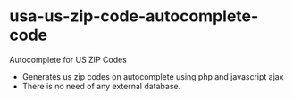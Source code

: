 # usa-us-zip-code-autocomplete-code
Autocomplete for US ZIP Codes

* Generates us zip codes on autocomplete using php and javascript ajax
* There is no need of any external database.

